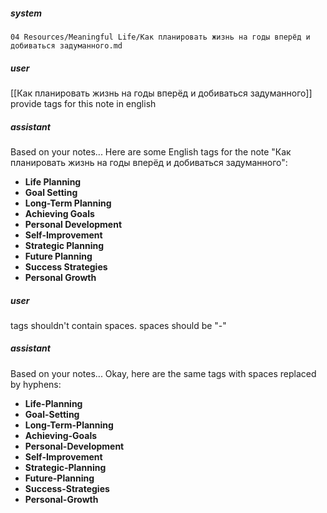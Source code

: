 ##### system
```sc-context
04 Resources/Meaningful Life/Как планировать жизнь на годы вперёд и добиваться задуманного.md
```

##### user
[[Как планировать жизнь на годы вперёд и добиваться задуманного]]
provide tags for this note in english

##### assistant
Based on your notes...
Here are some English tags for the note \"Как планировать жизнь на годы вперёд и добиваться задуманного\":
*   **Life Planning**
*   **Goal Setting**
*   **Long-Term Planning**
*   **Achieving Goals**
*   **Personal Development**
*   **Self-Improvement**
*   **Strategic Planning**
*   **Future Planning**
*   **Success Strategies**
*   **Personal Growth**

##### user
tags shouldn't contain spaces. spaces should be "-"

##### assistant
Based on your notes...
Okay, here are the same tags with spaces replaced by hyphens:

*   **Life-Planning**
*   **Goal-Setting**
*   **Long-Term-Planning**
*   **Achieving-Goals**
*   **Personal-Development**
*   **Self-Improvement**
*   **Strategic-Planning**
*   **Future-Planning**
*   **Success-Strategies**
*   **Personal-Growth**